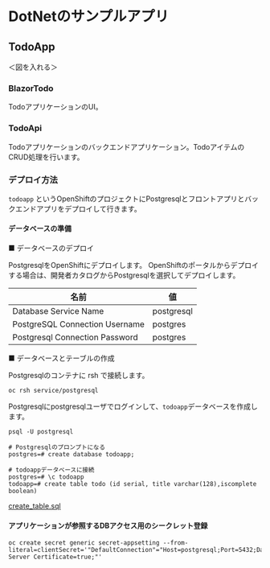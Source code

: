# DotNetのサンプルアプリ

## TodoApp

＜図を入れる＞

### BlazorTodo
TodoアプリケーションのUI。

### TodoApi
Todoアプリケーションのバックエンドアプリケーション。TodoアイテムのCRUD処理を行います。

### デプロイ方法

`todoapp` というOpenShiftのプロジェクトにPostgresqlとフロントアプリとバックエンドアプリをデプロイして行きます。

#### データベースの準備

■ データベースのデプロイ

PostgresqlをOpenShiftにデプロイします。
OpenShiftのポータルからデプロイする場合は、開発者カタログからPostgresqlを選択してデプロイします。

|名前|値|
|---|---|
|Database Service Name|postgresql|
|PostgreSQL Connection Username|postgres|
|Postgresql Connection Password|postgres|

■ データベースとテーブルの作成

Postgresqlのコンテナに rsh で接続します。
```
oc rsh service/postgresql
```

Postgresqlにpostgresqlユーザでログインして、`todoapp`データベースを作成します。
```
psql -U postgresql

# Postgresqlのプロンプトになる
postgres=# create database todoapp;

# todoappデータベースに接続
postgres=# \c todoapp
todoapp=# create table todo (id serial, title varchar(128),iscomplete boolean)
```

[create_table.sql](./tools/create_table.sql) 

#### アプリケーションが参照するDBアクセス用のシークレット登録

```
oc create secret generic secret-appsetting --from-literal=clientSecret='"DefaultConnection"="Host=postgresql;Port=5432;Database=todoapp;Username=postgres;Password=postgres;Trust Server Certificate=true;"'
```